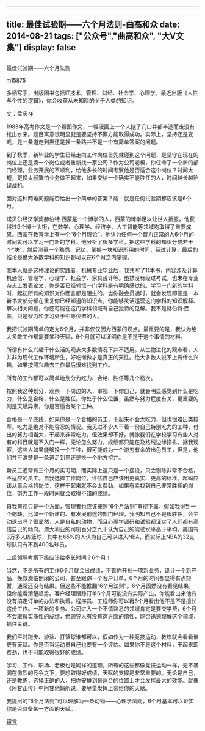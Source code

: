 
---
title:   最佳试验期——六个月法则-曲高和众
date: 2014-08-21
tags: ["公众号","曲高和众", "大V文集"]
display: false
---


## 



最佳试验期——六个月法则




m15875




多栖写手，出版图书包括IT技术，管理、财经、社会学、心理学。最近出版《人性与个性的逻辑》，你会收获从未知晓的关于人类的知识。


文：孟庆祥

 

1983年高考作文是一个看图作文，一幅漫画上一个人挖了几口井都半途而废没有挖出水来。题目寓意很明显就是要坚持不懈方能取得成功。实际上，坚持还是变戏，是一条道走到黑还是换一条路并不是一个有简单答案的问题。

 

到了秋季，新毕业的学生已经走向工作岗位首先就碰到这个问题，是坚守在现在的岗位上还是换一个岗位或者重新找一家公司？作为公司老板，你任命了一个新的部门经理，业务开展的不顺利，给他多长的时间考察他是否适合这个岗位？时间太短，更换太频繁怕业务做不起来，如果交给一个确实不能胜任的人，时间越长越贻误战机。

 

面对这种两难问题能否给出一个简单的答案？能！就是任何试验期都应该是6个月。

 

诺贝尔经济学奖赫伯特·西蒙是一个博学的人，西蒙的博学足以让世人折服，他获得过9个博士头衔，在数学、心理学、经济学、人工智能等领域均取得了重要成果。西蒙在教育学上有一个“6个月理论”，他认为任何一个智力正常的人6个月的时间就可以学习一门新的学科。他分析了很多学科，把这些学科的知识分成若干个“块”，然后测量一个熟悉、记忆、掌握一块知识所用的时间，经过计算，最后的结论是绝大多数学科的知识都可以在6个月之内掌握。

 

我本人就是这种理论的实践者，机械专业毕业后，我共写了11本书，内容涉及计算机通信、管理学、心理学、社会学、家具设计等。虽然没有经过考试，也未在专业杂志上发表论文，你是否已经领悟一门学科是有明确感觉的。学习一门新的学科时，起初所有的知识对你而言都是陌生的，当你融会贯通时，就会发现即便是一本新书大部分都在重复你已经知道的知识点，你能够灵活运营这门学科的知识解释、解决相关问题，你还可能在这门学科领域有自己独特的见解。我不是赫伯特·西蒙，只是智力和学习处于中等位置的人。

 

我把试验期简单的定为6个月，并非仅仅因为西蒙的观点。最重要的是，我认为绝大多数工作都需要某种天赋，6个月就可以证明你是不是干这个事情的材料。

 

所谓有什么兴趣干什么活的观点大多数情况下并不适用。从生物进化的观点看，人并非为现代工作环境所生，好吃懒做才是真正的天性。绝大多数人说不上有什么兴趣，如果按照兴趣去工作最后很难找到工作。

 

所有的工作都可以简单地划分为吃力、合格、胜任等几个档次。

 

按照我这种划分，观察一下周边的人，审视一下你自己，就会明显感觉到什么是吃力，什么是合格，什么是胜任。你处于什么位置，虽然与努力程度有关，更重要的则是天赋异禀，你是否适合某个工种。

 

合格是一个底线，如果你是一个合格的员工，干起来不会太吃力，但也很难出类拔萃。吃力是绝对不能容忍的情况。我见过不少人干着一份自己特别吃力的工种，付出的努力相当大，干起来非常吃力，但效果却不好。就像我们在学校学习有些人对有的科目就是不入门一样，无论怎么努力，成绩都只能在及格线边缘挣扎。据我观察，这些人如果能够换一个工种，很可能成为一个游刃有余的出色员工，但是，他们并不清楚是一条道走到黑还是换一个地方挖井。

 

新员工通常有三个月的实习期，而实际上这只是一个摆设，只会剔除非常不合格，不适应的员工。自我选择工作岗位，评估自己应该用更真实、更高的标准。起码应该从事合格的岗位，这样干起来就不会太费劲。如果有幸找到自己非常胜任的岗位，努力工作一段时间就会取得不错的成绩。

 

自我审视只是一个方面，管理者也应该按照“6个月法则”审视下属。假如我得到一个肥缺，比如一个新建的、有发展前途的部门经理，我明知自己不是很胜任，会主动退出吗？很显然，人是自私的动物，而且心理学调研和试验都证实了人们都有高估自己的倾向。澳大利亚的司机百分之九十认为自己的驾驶水平高于平均。美国有3万多人练篮球，其中有65%的人认为自己可以进入NBA，而实际上NBA的32支球队只有不到400名球员。

 

上级领导考察下级应该给多长时间？6个月！

 

当然，不是所有的工作6个月就会出成绩，不管你开创一项新业务，设计一个新产品，挽救濒临倒闭的公司，甚至跟踪一个客户订单，6个月的时间都显得有点短暂，通常还没有结果。但这些不能推翻“6个月法则”。6个月固然没有看见结果，但你能看清楚趋势。客户经理跟踪订单6个月可能没有实际产出，你能看出来他有没有搞定订单的办法和执着。程序员、工程师你可以再6个月看出他不是不是擅长这份工作。一项新的业务、公司进入一个不慎熟悉的领域肯定是要交学费，6个月不会取得实质性的成绩，但领导人有没有这方面的悟性，能否迅速理解这个领域，抓住关键。

 

我们平时跑步、游泳、打篮球谁都可以，假如作为一种竞技运动，教练就会看看谁更有天赋。你是否当运动员自己也要有一个评估。如果你不是这个材料，干起来即费劲，也不可能取得很好的成绩。

 

学习、工作、职场、老板也是同样的道理，所有的这些都像竞技运动一样，无不暴漏在激烈的竞争之下，要想取得好成绩，天赋的支撑是非常重要的。无论是自己，还是教练，选择正确的人，把你安排到最适合的位置上才会发挥最大的效能。就像《阿甘正传》中阿甘他妈所说，要尽量发挥上帝给你的天赋。

 

我提出的“6个月法则”可以理解为一条动物——心理学法则，6个月基本可以证实你是否具备某一方面的天赋。

 











[留言](javascript:;)


